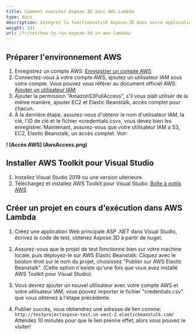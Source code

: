 ```yaml
---
title: Comment exécuter Aspose.3D dans AWS Lambda
type: docs
description: Intégrez la fonctionnalité Aspose.3D dans votre application à l'aide de Docker, quelle que soit la technologie de votre pile de développement. Apprenez à utiliser Aspose.3D dans un conteneur Docker
weight: 141
url: /fr/net/how-to-run-aspose-3d-in-aws-lambda/
---
```

## Préparer l'environnement AWS

1. Enregistrez un compte AWS:
[Enregistrer un compte AWS](https://aws.amazon.com/)
1. Connectez-vous à votre compte AWS, ajoutez un utilisateur IAM sous votre compte. Vous pouvez vous référer au document officiel AWS:
[Ajouter un utilisateur IAM](https://docs.aws.amazon.com/IAM/latest/UserGuide/getting-started_create-admin-group.html)
1. Ajouter la permission "AmazonS3FullAccess", s'il vous plaît utiliser de la même manière, ajouter EC2 et Elastic Beanstalk, accès complet pour chacun.
1. À la dernière étape, assurez-vous d'obtenir le nom d'utilisateur IAM, la clé, l'ID de clé et le fichier «credentials.csv», vous devez bien les enregistrer.
Maintenant, assurez-vous que votre utilisateur IAM a S3, EC2, Elastic Beanstalk, un accès complet. Voir:
   
**! [Accès AWS] (AwsAccess.png)**

## Installer AWS Toolkit pour Visual Studio

1. Installez Visual Studio 2019 ou une version ultérieure.
1. Téléchargez et installez AWS Toolkit pour Visual Studio:
[Boîte à outils AWS](https://aws.amazon.com/visualstudio/)

## Créer un projet en cours d'exécution dans AWS Lambda

1. Créez une application Web principale ASP .NET dans Visual Studio, écrivez le code de test, obtenez Aspose.3D à partir de nuget.

1. Assurez-vous que le projet de test fonctionne bien sur votre machine locale, puis déployez-le sur AWS Elastic Beanstalk:
Cliquez avec le bouton droit sur le nom du projet, choisissez "Publier sur AWS Elastic Beanstalk". (Cette option n'existe qu'une fois que vous avez installé AWS Toolkit pour Visual Studio).
1. Vous devrez ajouter un nouvel utilisateur avec votre compte AWS et votre utilisateur IAM, vous pouvez importer le fichier "credentials.csv" que vous obtenez à l'étape précédente.
1. Publier succès, vous obtiendrez une adresse de lien comme: `http://testprojectaspose-test.us-west-2.elasticbeanstalk.com/`
Attendez 10 minutes pour que le lien prenne effet, alors vous pouvez le visiter!
